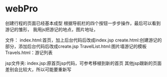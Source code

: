 # webPro
创建行程的页面已经基本成型
根据导航栏的四个按钮一步步操作，最后可以看到游记的雏形，
我用js把游记的地点，图片地址，

文件：
index.html:首页，加上后台代码后改成index.jsp
create.html:创建游记的部分，添加后台代码后改成create.jsp
TravelList.html:图片墙游记的模板
Travels.html：游记列表



jsp文件夹:
index.jsp:原首页jsp代码，可参考移植到新的首页
其他jsp跟新的页面差别会比较大，所以可能要重新写